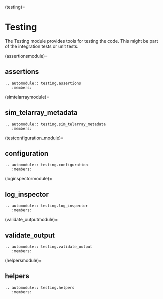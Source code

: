 (testing)=

# Testing

The Testing module provides tools for testing the code. This might be part of the integration tests or unit tests.

(assertionsmodule)=

## assertions

```{eval-rst}
.. automodule:: testing.assertions
   :members:

```

(simtelarraymodule)=

## sim_telarray_metadata

```{eval-rst}
.. automodule:: testing.sim_telarray_metadata
   :members:

```

(testconfiguration_module)=

## configuration

```{eval-rst}
.. automodule:: testing.configuration
   :members:

```


(loginspectormodule)=

## log_inspector

```{eval-rst}
.. automodule:: testing.log_inspector
   :members:

```

(validate_outputmodule)=

## validate_output

```{eval-rst}
.. automodule:: testing.validate_output
   :members:
```

(helpersmodule)=

## helpers

```{eval-rst}
.. automodule:: testing.helpers
   :members:
```
